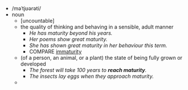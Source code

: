 - /məˈtjʊərəti/
- noun
	- [uncountable]
	- the quality of thinking and behaving in a sensible, adult manner
		- *He has maturity beyond his years.*
		- *Her poems show great maturity.*
		- *She has shown great maturity in her behaviour this term.*
		- COMPARE [immaturity](https://www.oxfordlearnersdictionaries.com/definition/english/immaturity)
	- (of a person, an animal, or a plant) the state of being fully grown or developed
		- *The forest will take 100 years to ***reach maturity***.*
		- *The insects lay eggs when they approach maturity.*
	-